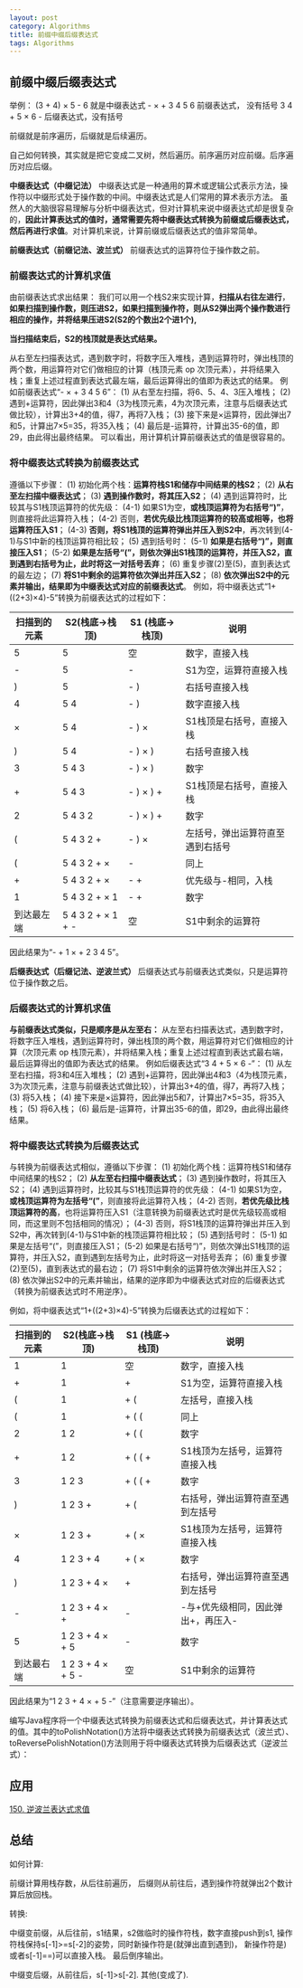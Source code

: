 ```yaml
---
layout: post
category: Algorithms
title: 前缀中缀后缀表达式
tags: Algorithms
---
```


## 前缀中缀后缀表达式

举例：
(3 + 4) × 5 - 6 就是中缀表达式
\- × + 3 4 5 6 前缀表达式， 没有括号
3 4 + 5 × 6 - 后缀表达式，没有括号

前缀就是前序遍历，后缀就是后续遍历。



自己如何转换，其实就是把它变成二叉树，然后遍历。前序遍历对应前缀。后序遍历对应后缀。

**中缀表达式（中缀记法）**
中缀表达式是一种通用的算术或逻辑公式表示方法，操作符以中缀形式处于操作数的中间。中缀表达式是人们常用的算术表示方法。
虽然人的大脑很容易理解与分析中缀表达式，但对计算机来说中缀表达式却是很复杂的，**因此计算表达式的值时，通常需要先将中缀表达式转换为前缀或后缀表达式，然后再进行求值**。对计算机来说，计算前缀或后缀表达式的值非常简单。

**前缀表达式（前缀记法、波兰式）**
前缀表达式的运算符位于操作数之前。

### 前缀表达式的计算机求值

由前缀表达式求出结果： 我们可以用一个栈S2来实现计算，**扫描从右往左进行**，**如果扫描到操作数，则压进S2，如果扫描到操作符，则从S2弹出两个操作数进行相应的操作，并将结果压进S2(S2的个数出2个进1个),**

**当扫描结束后，S2的栈顶就是表达式结果。**



从右至左扫描表达式，遇到数字时，将数字压入堆栈，遇到运算符时，弹出栈顶的两个数，用运算符对它们做相应的计算（栈顶元素 op 次顶元素），并将结果入栈；重复上述过程直到表达式最左端，最后运算得出的值即为表达式的结果。
例如前缀表达式“- × + 3 4 5 6”：
(1) 从右至左扫描，将6、5、4、3压入堆栈；
(2) 遇到+运算符，因此弹出3和4（3为栈顶元素，4为次顶元素，注意与后缀表达式做比较），计算出3+4的值，得7，再将7入栈；
(3) 接下来是×运算符，因此弹出7和5，计算出7×5=35，将35入栈；
(4) 最后是-运算符，计算出35-6的值，即29，由此得出最终结果。
可以看出，用计算机计算前缀表达式的值是很容易的。

### 将中缀表达式转换为前缀表达式

遵循以下步骤：
(1) 初始化两个栈：**运算符栈S1和储存中间结果的栈S2**；
(2) **从右至左扫描中缀表达式**；
(3) **遇到操作数时，将其压入S2**；
(4) 遇到运算符时，比较其与S1栈顶运算符的优先级：
(4-1) 如果S1为空，**或栈顶运算符为右括号“)”**，则直接将此运算符入栈；
(4-2) 否则，**若优先级比栈顶运算符的较高或相等，也将运算符压入S1**；
(4-3) **否则，将S1栈顶的运算符弹出并压入到S2中**，再次转到(4-1)与S1中新的栈顶运算符相比较；
(5) 遇到括号时：
(5-1) **如果是右括号“)”，则直接压入S1**；
(5-2) **如果是左括号“(”，则依次弹出S1栈顶的运算符，并压入S2，直到遇到右括号为止，此时将这一对括号丢弃**；
(6) 重复步骤(2)至(5)，直到表达式的最左边；
(7) **将S1中剩余的运算符依次弹出并压入S2**；
(8) **依次弹出S2中的元素并输出，结果即为中缀表达式对应的前缀表达式**。
例如，将中缀表达式“1+((2+3)×4)-5”转换为前缀表达式的过程如下：

| 扫描到的元素 | S2(栈底->栈顶)    | S1 (栈底->栈顶) | 说明                             |
| ------------ | ----------------- | --------------- | -------------------------------- |
| 5            | 5                 | 空              | 数字，直接入栈                   |
| -            | 5                 | -               | S1为空，运算符直接入栈           |
| )            | 5                 | - )             | 右括号直接入栈                   |
| 4            | 5 4               | - )             | 数字直接入栈                     |
| ×            | 5 4               | - ) ×           | S1栈顶是右括号，直接入栈         |
| )            | 5 4               | - ) × )         | 右括号直接入栈                   |
| 3            | 5 4 3             | - ) × )         | 数字                             |
| +            | 5 4 3             | - ) × ) +       | S1栈顶是右括号，直接入栈         |
| 2            | 5 4 3 2           | - ) × ) +       | 数字                             |
| (            | 5 4 3 2 +         | - ) ×           | 左括号，弹出运算符直至遇到右括号 |
| (            | 5 4 3 2 + ×       | -               | 同上                             |
| +            | 5 4 3 2 + ×       | - +             | 优先级与-相同，入栈              |
| 1            | 5 4 3 2 + × 1     | - +             | 数字                             |
| 到达最左端   | 5 4 3 2 + × 1 + - | 空              | S1中剩余的运算符                 |

因此结果为“- + 1 × + 2 3 4 5”。

**后缀表达式（后缀记法、逆波兰式）**
后缀表达式与前缀表达式类似，只是运算符位于操作数之后。

### 后缀表达式的计算机求值

**与前缀表达式类似，只是顺序是从左至右：**
从左至右扫描表达式，遇到数字时，将数字压入堆栈，遇到运算符时，弹出栈顶的两个数，用运算符对它们做相应的计算（次顶元素 op 栈顶元素），并将结果入栈；重复上述过程直到表达式最右端，最后运算得出的值即为表达式的结果。
例如后缀表达式“3 4 + 5 × 6 -”：
(1) 从左至右扫描，将3和4压入堆栈；
(2) 遇到+运算符，因此弹出4和3（4为栈顶元素，3为次顶元素，注意与前缀表达式做比较），计算出3+4的值，得7，再将7入栈；
(3) 将5入栈；
(4) 接下来是×运算符，因此弹出5和7，计算出7×5=35，将35入栈；
(5) 将6入栈；
(6) 最后是-运算符，计算出35-6的值，即29，由此得出最终结果。

### 将中缀表达式转换为后缀表达式

与转换为前缀表达式相似，遵循以下步骤：
(1) 初始化两个栈：运算符栈S1和储存中间结果的栈S2；
(2) **从左至右扫描中缀表达式**；
(3) 遇到操作数时，将其压入S2；
(4) 遇到运算符时，比较其与S1栈顶运算符的优先级：
(4-1) 如果S1为空，**或栈顶运算符为左括号“(”**，则直接将此运算符入栈；
(4-2) 否则，**若优先级比栈顶运算符的高**，也将运算符压入S1（注意转换为前缀表达式时是优先级较高或相同，而这里则不包括相同的情况）；
(4-3) 否则，将S1栈顶的运算符弹出并压入到S2中，再次转到(4-1)与S1中新的栈顶运算符相比较；
(5) 遇到括号时：
(5-1) 如果是左括号“(”，则直接压入S1；
(5-2) 如果是右括号“)”，则依次弹出S1栈顶的运算符，并压入S2，直到遇到左括号为止，此时将这一对括号丢弃；
(6) 重复步骤(2)至(5)，直到表达式的最右边；
(7) 将S1中剩余的运算符依次弹出并压入S2；
(8) 依次弹出S2中的元素并输出，结果的逆序即为中缀表达式对应的后缀表达式（转换为前缀表达式时不用逆序）。

例如，将中缀表达式“1+((2+3)×4)-5”转换为后缀表达式的过程如下：

| 扫描到的元素 | S2(栈底->栈顶)    | S1 (栈底->栈顶) | 说明                               |
| ------------ | ----------------- | --------------- | ---------------------------------- |
| 1            | 1                 | 空              | 数字，直接入栈                     |
| +            | 1                 | +               | S1为空，运算符直接入栈             |
| (            | 1                 | + (             | 左括号，直接入栈                   |
| (            | 1                 | + ( (           | 同上                               |
| 2            | 1 2               | + ( (           | 数字                               |
| +            | 1 2               | + ( ( +         | S1栈顶为左括号，运算符直接入栈     |
| 3            | 1 2 3             | + ( ( +         | 数字                               |
| )            | 1 2 3 +           | + (             | 右括号，弹出运算符直至遇到左括号   |
| ×            | 1 2 3 +           | + ( ×           | S1栈顶为左括号，运算符直接入栈     |
| 4            | 1 2 3 + 4         | + ( ×           | 数字                               |
| )            | 1 2 3 + 4 ×       | +               | 右括号，弹出运算符直至遇到左括号   |
| -            | 1 2 3 + 4 × +     | -               | -与+优先级相同，因此弹出+，再压入- |
| 5            | 1 2 3 + 4 × + 5   | -               | 数字                               |
| 到达最右端   | 1 2 3 + 4 × + 5 - | 空              | S1中剩余的运算符                   |


因此结果为“1 2 3 + 4 × + 5 -”（注意需要逆序输出）。

编写Java程序将一个中缀表达式转换为前缀表达式和后缀表达式，并计算表达式的值。其中的toPolishNotation()方法将中缀表达式转换为前缀表达式（波兰式）、toReversePolishNotation()方法则用于将中缀表达式转换为后缀表达式（逆波兰式）：

## 应用
[150. 逆波兰表达式求值](https://leetcode-cn.com/problems/evaluate-reverse-polish-notation/)

## 总结

如何计算: 

前缀计算用栈存数，从后往前遍历， 后缀则从前往后，遇到操作符就弹出2个数计算后放回栈。



转换: 

中缀变前缀，从后往前，s1结果，s2做临时的操作符栈，数字直接push到s1, 操作符栈保持s[-1]>=s[-2]的姿势，同时新操作符是(就弹出直到遇到)， 新操作符是)或者s[-1]==)可以直接入栈。 最后倒序输出。

中缀变后缀，从前往后，s[-1]>s[-2]. 其他(变成了).



